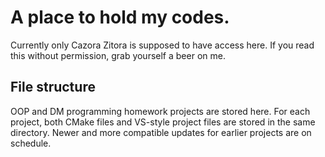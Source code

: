# A place to hold my codes.
Currently only Cazora Zitora is supposed to have access here. If you read this without permission, grab yourself a beer on me.

## File structure
OOP and DM programming homework projects are stored here. For each project, both CMake files and VS-style project files are stored in the same directory. Newer and more compatible updates for earlier projects are on schedule.
